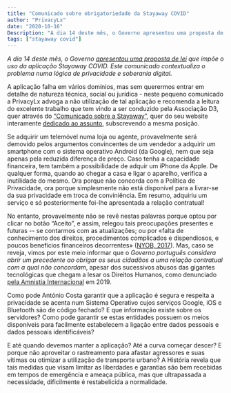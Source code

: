 ```yaml
---
title: "Comunicado sobre obrigatoriedade da Stayaway COVID"
author: "PrivacyLx"
date: "2020-10-16"
Description: "A dia 14 deste mês, o Governo apresentou uma proposta de lei que impõe o uso da aplicação Stayaway COVID. Este comunicado contextualiza o problema numa lógica de privacidade e soberania digital."
tags: ["stayaway covid"]
---
```


*A dia 14 deste mês, o Governo [apresentou uma proposta de lei](http://app.parlamento.pt/webutils/docs/doc.pdf?path=6148523063446f764c324679595842774f6a63334e7a637664326c756157357059326c6864476c3259584d7657456c574c33526c6548527663793977634777324d693159535659755a47396a&fich=ppl62-XIV.doc&Inline=true) que impõe o uso da aplicação Stayaway COVID. Este comunicado contextualiza o problema numa lógica de privacidade e soberania digital.*

A aplicação falha em vários domínios, mas sem querermos entrar em detalhe de natureza técnica, social ou jurídica - neste pequeno comunicado a PrivacyLx advoga a não utilização de tal aplicação e recomenda a leitura do excelente trabalho que tem vindo a ser conduzido pela Associação D3, quer através do [“Comunicado sobre a Stayaway”](https://direitosdigitais.pt/comunicacao/comunicados/106-comunicado-sobre-stayaway), quer do seu website interamente [dedicado ao assunto](https://rastreamento.pt/), subscrevendo a mesma posição.

Se adquirir um telemóvel numa loja ou agente, provavelmente será demovido pelos argumentos convincentes de um vendedor a adquirir um smartphone com o sistema operativo Android (da Google), nem que seja apenas pela reduzida diferença de preço. Caso tenha a capacidade financeira, tem também a possibilidade de adquir um iPhone da Apple. De qualquer forma, quando ao chegar a casa e ligar o aparelho, verifica a inutilidade do mesmo. Ora porque não concorda com a Política de Privacidade, ora porque simplesmente não está disponível para a livrar-se da sua privacidade em troca de conviniência. Em resumo, adquiriu um serviço e só posteriormente foi-lhe apresentada a relação contratual!

No entanto, provavelmente não se revê nestas palavras porque optou por clicar no botão “Aceito”, e assim, relegou tais preocupações presentes e futuras -- se contarmos com as atualizações; ou por «falta de conhecimento dos direitos, procedimentos complicados e dispendiosos, e poucos benefícios financeiros decorrentes» ([NYOB, 2017](https://noyb.eu/wp-content/uploads/2017/11/concept_noyb_public.pdf)). Mas, caso se reveja, vimos por este meio informar que o *Governo português considera abrir um precedente ao obrigar os seus cidadãos a uma relação contratual com a qual não concordam*, apesar dos sucessivos abusos das gigantes tecnológicas que chegam a lesar os Direitos Humanos, como denunciado [pela Amnistia Internacional](https://www.amnesty.org/en/documents/pol30/1404/2019/en/) em 2019.

 Como pode António Costa garantir que a aplicação é segura e respeita a privacidade se acenta num Sistema Operativo cujos serviços Google, iOS e Bluetooth são de código fechado? E que informação existe sobre os servidores? Como pode garantir se estas entidades possuem os meios disponíveis para facilmente estabelecem a ligação entre dados pessoais e dados pessoais identificáveis? 

E até quando devemos manter a aplicação? Até a curva começar descer? E porque não aproveitar o rastreamento para afastar agressores e suas vítimas ou otimizar a utilização de transporte urbano? A História revela que tais medidas que visam limitar as liberdades e garantias são bem recebidas em tempos de emergência e ameaça pública, mas que ultrapassada a necessidade, dificilmente é restabelicida a normalidade.

